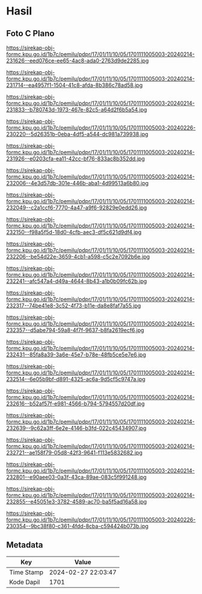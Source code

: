 # Hasil

## Foto C Plano

https://sirekap-obj-formc.kpu.go.id/1b7c/pemilu/pdpr/17/01/11/10/05/1701111005003-20240214-231626--eed076ce-ee65-4ac8-ada0-2763d9de2285.jpg

https://sirekap-obj-formc.kpu.go.id/1b7c/pemilu/pdpr/17/01/11/10/05/1701111005003-20240214-231714--ea4957f1-1504-41c8-afda-8b386c78ad58.jpg

https://sirekap-obj-formc.kpu.go.id/1b7c/pemilu/pdpr/17/01/11/10/05/1701111005003-20240214-231833--b780743d-1973-467e-82c5-a64d2f6b5a54.jpg

https://sirekap-obj-formc.kpu.go.id/1b7c/pemilu/pdpr/17/01/11/10/05/1701111005003-20240226-230220--5d26351b-0eba-4df5-a544-dc981a739938.jpg

https://sirekap-obj-formc.kpu.go.id/1b7c/pemilu/pdpr/17/01/11/10/05/1701111005003-20240214-231926--e0203cfa-ea11-42cc-bf76-833ac8b352dd.jpg

https://sirekap-obj-formc.kpu.go.id/1b7c/pemilu/pdpr/17/01/11/10/05/1701111005003-20240214-232006--4e3d57db-301e-446b-aba1-4d99513a6b80.jpg

https://sirekap-obj-formc.kpu.go.id/1b7c/pemilu/pdpr/17/01/11/10/05/1701111005003-20240214-232049--c2a1ccf6-7770-4a47-a9f6-92829e0edd26.jpg

https://sirekap-obj-formc.kpu.go.id/1b7c/pemilu/pdpr/17/01/11/10/05/1701111005003-20240214-232150--f98a5f5d-18d0-4cfb-aec3-df5c621d9df4.jpg

https://sirekap-obj-formc.kpu.go.id/1b7c/pemilu/pdpr/17/01/11/10/05/1701111005003-20240214-232206--be54d22e-3659-4cb1-a598-c5c2e7092b6e.jpg

https://sirekap-obj-formc.kpu.go.id/1b7c/pemilu/pdpr/17/01/11/10/05/1701111005003-20240214-232241--afc547a4-d49a-4644-8b43-a1b0b09fc62b.jpg

https://sirekap-obj-formc.kpu.go.id/1b7c/pemilu/pdpr/17/01/11/10/05/1701111005003-20240214-232317--74be41e8-3c52-4f73-b11e-da8e8faf7a55.jpg

https://sirekap-obj-formc.kpu.go.id/1b7c/pemilu/pdpr/17/01/11/10/05/1701111005003-20240214-232357--d5abe794-59a8-4f7f-9637-b8fa2619ecf6.jpg

https://sirekap-obj-formc.kpu.go.id/1b7c/pemilu/pdpr/17/01/11/10/05/1701111005003-20240214-232431--85fa8a39-3a6e-45e7-b78e-48fb5ce5e7e6.jpg

https://sirekap-obj-formc.kpu.go.id/1b7c/pemilu/pdpr/17/01/11/10/05/1701111005003-20240214-232514--6e05b9bf-d891-4325-ac6a-9d5cf5c9747a.jpg

https://sirekap-obj-formc.kpu.go.id/1b7c/pemilu/pdpr/17/01/11/10/05/1701111005003-20240214-232616--b52af57f-e981-4566-b794-5794557d20df.jpg

https://sirekap-obj-formc.kpu.go.id/1b7c/pemilu/pdpr/17/01/11/10/05/1701111005003-20240214-232639--9c62a3ff-6e2e-4146-b3fd-022c45434907.jpg

https://sirekap-obj-formc.kpu.go.id/1b7c/pemilu/pdpr/17/01/11/10/05/1701111005003-20240214-232721--ae158f79-05d8-42f3-9641-f113e5832682.jpg

https://sirekap-obj-formc.kpu.go.id/1b7c/pemilu/pdpr/17/01/11/10/05/1701111005003-20240214-232801--e90aee03-0a3f-43ca-89ae-083c5f991248.jpg

https://sirekap-obj-formc.kpu.go.id/1b7c/pemilu/pdpr/17/01/11/10/05/1701111005003-20240214-232855--e45051e3-3782-4589-ac70-ba5f5ad16a58.jpg

https://sirekap-obj-formc.kpu.go.id/1b7c/pemilu/pdpr/17/01/11/10/05/1701111005003-20240226-230354--9bc38f80-c361-4fdd-8cba-c594424b073b.jpg


## Metadata

| Key        | Value               |
| ---------- | ------------------- |
| Time Stamp | 2024-02-27 22:03:47 |
| Kode Dapil | 1701                |



